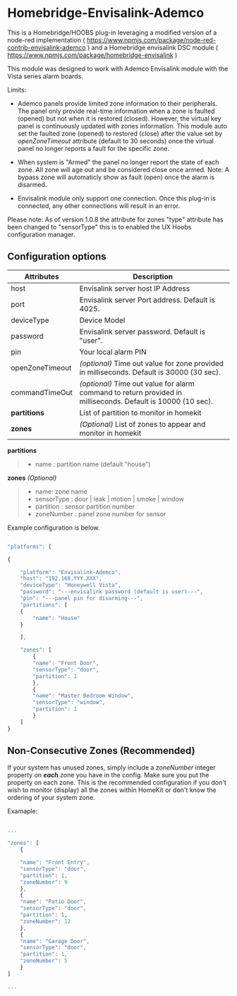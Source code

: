 # Homebridge-Envisalink-Ademco

This is a Homebridge/HOOBS plug-in leveraging a modified version of a node-red implementation ( https://www.npmjs.com/package/node-red-contrib-envisalink-ademco ) and a Homebridge envisalink DSC module ( https://www.npmjs.com/package/homebridge-envisalink )

This module was designed to work with Ademco Envisalink module with the Vista series alarm boards.

Limits:

* Ademco panels provide limited zone information to their peripherals. The panel only provide real-time information when a zone is faulted (opened) but not when it is restored (closed). However, the virtual key panel is continuously updated with zones information. This module auto set the faulted zone (opened) to restored (close) after the value set by *openZoneTimeout* attribute (default to 30 seconds) once the virtual panel no longer reports a fault for the specific zone.

* When system is "Armed" the panel no longer report the state of each zone. All zone will age out and be considered close once armed. Note: A bypass zone will automaticly show as fault (open) once the alarm is disarmed.

* Envisalink module only support one connection. Once this plug-in is connected, any other connections will result in an error.
  
Please note: As of version 1.0.8 the attribute for zones "type" attribute has been changed to "sensorType" this is to enabled the UX Hoobs configuration manager.

## Configuration options

| Attributes      | Description                                                                                                  |
| --------------- | ------------------------------------------------------------------------------------------------------------ |
| host            | Envisalink server host IP Address                                                                            |
| port            | Envisalink server Port address. Default is 4025.                                                             |
| deviceType      | Device Model                                                                                                 |
| password        | Envisalink server password. Default is "user".                                                               |
| pin             | Your local alarm PIN                                                                                         |
| openZoneTimeout | *(optional)* Time out value for zone provided in milliseconds. Default is 30000 (30 sec).                    |
| commandTimeOut  | *(optional)* Time out value for alarm command to return provided in milliseconds. Default is 10000 (10 sec). |
| **partitions**  | List of partition to monitor in homekit                                                                      |
| **zones**       | *(Optional)* List of zones to appear and monitor in homekit                                                  |

**partitions**

> - name : partition name (default "house")

**zones** *(Optional)*

> - name: zone name
> - sensorType :  door | leak | motion | smoke | window
> - partition : sensor partition number
> - zoneNumber : panel zone number for sensor

Example configuration is below.

```javascript

"platforms": [

{

    "platform": "Envisalink-Ademco",
    "host": "192.168.YYY.XXX",
    "deviceType": "Honeywell Vista",
    "password": "---envisalink password (default is user)---",
    "pin": "---panel pin for disarming---",
    "partitions": [
    {
        "name": "House"
    }

    ],

    "zones": [
        {
        "name": "Front Door",
        "sensorType": "door",   
        "partition": 1
        },
        {
        "name": "Master Bedroom Window",
        "sensorType": "window",
        "partition": 1
        }
    ]
}

```

## Non-Consecutive Zones (Recommended)

If your system has unused zones, simply include a *zoneNumber* integer property on ***each*** zone you have in the config. Make sure you put the property on each zone. This is the recommended configuration if you don't wish to monitor (display) all the zones within HomeKit or don't know the ordering of your system zone.

Examaple:

```javascript

...

"zones": [
    {

    "name": "Front Entry",
    "sensorType": "door",
    "partition": 1,
    "zoneNumber": 9
    },
    {
    "name": "Patio Door",
    "sensorType": "door",
    "partition": 1,
    "zoneNumber": 12
    },
    {
    "name": "Garage Door",
    "sensorType": "door",
    "partition": 1,
    "zoneNumber": 5
    }
]

...
